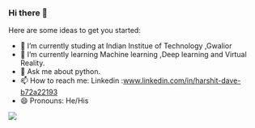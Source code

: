 ### Hi there 👋

Here are some ideas to get you started:

- 🔭 I’m currently studing at Indian Institue of Technology ,Gwalior
- 🌱 I’m currently learning Machine learning ,Deep learning and Virtual Reality.
- 💬 Ask me about python.
- 📫 How to reach me: Linkedin :www.linkedin.com/in/harshit-dave-b72a22193
- 😄 Pronouns: He/His

<img src="https://github-readme-stats.vercel.app/api?username=harshitkd&&show_icons=true&title_color=ffffff&icon_color=bb2acf&text_color=daf7dc&bg_color=151515">
